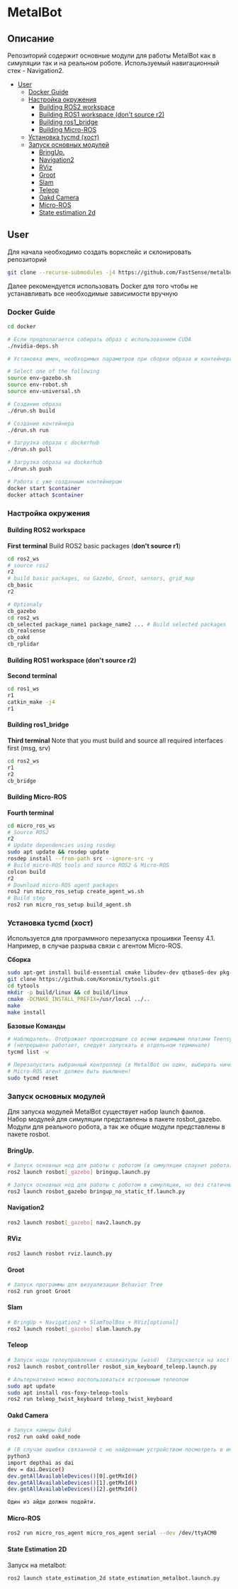 # MetalBot

## Описание
Репозиторий содержит основные модули для работы MetalBot как в симуляции так и на реальном роботе.
Используемый навигационный стек - Navigation2.

<!-- vim-markdown-toc GitLab -->

* [User](#user)
  * [Docker Guide](#docker-guide)
  * [Настройка окружения](#Настройка-окружения)
    * [Building ROS2 workspace](#Building-ros2-workspace)
    * [Building ROS1 workspace (don't source r2)](#Building-ros1-workspace-dont-source-r2)
    * [Building ros1_bridge](#building-ros1_bridge)
    * [Building Micro-ROS](#Building-Micro-ROS)
  * [Установка tycmd (хост)](#Установка-tycmd-хост)
  * [Запуск основных модулей](#Запуск-основных-модулей)
    * [BringUp.](#bringup)
    * [Navigation2](#navigation2)
    * [RViz](#rviz)
    * [Groot](#groot)
    * [Slam](#slam)
    * [Teleop](#teleop)
    * [Oakd Camera](#oakd-camera)
    * [Micro-ROS](#Micro-ROS)
    * [State estimation 2d](#state-estimation-2d)

<!-- vim-markdown-toc -->



## User

Для начала необходимо создать воркспейс и склонировать репозиторий

```bash
git clone --recurse-submodules -j4 https://github.com/FastSense/metalbot/
```

Далее рекомендуется использовать Docker для того чтобы не устанавливать все необходимые зависимости вручную

### Docker Guide

```bash
cd docker

# Если предполагается собирать образ с использованием CUDA
./nvidia-deps.sh

# Установка имен, необходимых параметров при сборки образа и контейнера (выбрать версию с gazebo, для робота или универсальную)

# Select one of the following
source env-gazebo.sh
source env-robot.sh
source env-universal.sh

# Создание образа
./drun.sh build

# Создание контейнера
./drun.sh run

# Загрузка образа с dockerhub
./drun.sh pull

# Загрузка образа на dockerhub
./drun.sh push

# Работа с уже созданным контейнером
docker start $container
docker attach $container
```

### Настройка окружения

#### Building ROS2 workspace
**First terminal**
Build ROS2 basic packages (**don't source r1**)
```bash
cd ros2_ws
# source ros2
r2
# build basic packages, no Gazebo, Groot, sensors, grid_map
cb_basic
r2

# Optionaly
cb_gazebo
cd ros2_ws
cb_selected package_name1 package_name2 ... # Build selected packages
cb_realsense
cb_oakd
cb_rplidar
```

#### Building ROS1 workspace (don't source r2)
**Second terminal**
```bash
cd ros1_ws
r1
catkin_make -j4
r1
```

#### Building ros1_bridge
**Third terminal**
Note that you must build and source all required interfaces first (msg, srv)
```bash
cd ros2_ws
r1
r2
cb_bridge
```
#### Building Micro-ROS
**Fourth terminal**
```bash
cd micro_ros_ws
# Source ROS2
r2
# Update dependencies using rosdep
sudo apt update && rosdep update
rosdep install --from-path src --ignore-src -y
# Build micro-ROS tools and source ROS2 & Micro-ROS
colcon build
r2
# Download micro-ROS agent packages
ros2 run micro_ros_setup create_agent_ws.sh
# Build step
ros2 run micro_ros_setup build_agent.sh
```

### Установка tycmd (хост)

Используется для программного перезапуска прошивки Teensy 4.1. Например, в случае разрыва связи с агентом Micro-ROS.

  **Сборка**
```bash
sudo apt-get install build-essential cmake libudev-dev qtbase5-dev pkg-config
git clone https://github.com/Koromix/tytools.git
cd tytools
mkdir -p build/linux && cd build/linux
cmake -DCMAKE_INSTALL_PREFIX=/usr/local ../..
make 
make install
```

  **Базовые Команды**

```bash
# Наблюдатель. Отображает происходящее со всеми видимыми платами Teensy.
# (непрерывно работает, следует запускать в отдельном терминале)
tycmd list -w

# Перезапустить выбранный контроллер (в MetalBot он один, выбирать ничего не надо)
# Micro-ROS агент должен быть выключен!
sudo tycmd reset
```
### Запуск основных модулей

Для запуска модулей MetalBot существует набор launch фаилов.  
Набор модулей для симуляции представлены в пакете rosbot_gazebo.
Модули для реального робота, а так же общие модули представлены в пакете rosbot.

#### BringUp.
```bash
# Запуск основных нод для работы с роботом (в симуляции спаунит робота)
ros2 launch rosbot[_gazebo] bringup.launch.py
```

```bash
# Запуск основных нод для работы с роботом в симуляции, но без статичных tf
ros2 launch rosbot_gazebo bringup_no_static_tf.launch.py
```

#### Navigation2
```bash
ros2 launch rosbot[_gazebo] nav2.launch.py
```

#### RViz
```bash
ros2 launch rosbot rviz.launch.py
```

#### Groot
```bash
# Запуск программы для визуализации Behavior Tree
ros2 run groot Groot
```

#### Slam
```bash
# BringUp + Navigation2 + SlamToolBox + RViz[optional]
ros2 launch rosbot[_gazebo] slam.launch.py
```

#### Teleop
```bash
# Запуск ноды телеуправления с клавиатуры (wasd)  (Запускается на хост машине)
ros2 launch rosbot_controller rosbot_sim_keyboard_teleop.launch.py

# Альтернативно можно воспользоваться встроенным телеопом
sudo apt update
sudo apt install ros-foxy-teleop-tools
ros2 run teleop_twist_keyboard teleop_twist_keyboard   
```

#### Oakd Camera
```bash
# Запуск камеры Oakd
ros2 run oakd oakd_node

# (В случае ошибки связанной с не найденным устройством посмотреть в интерпретаторе питона возможные id камеры и поменять в ноде oakd_node - device_id)
python3
import depthai as dai
dev = dai.Device()
dev.getAllAvailableDevices()[0].getMxId()
dev.getAllAvailableDevices()[1].getMxId()
dev.getAllAvailableDevices()[2].getMxId()

Один из айди должен подойти.
```

#### Micro-ROS
```bash
ros2 run micro_ros_agent micro_ros_agent serial --dev /dev/ttyACM0
```
#### State Estimation 2D
Запуск на metalbot:
```bash
ros2 launch state_estimation_2d state_estimation_metalbot.launch.py 
```
